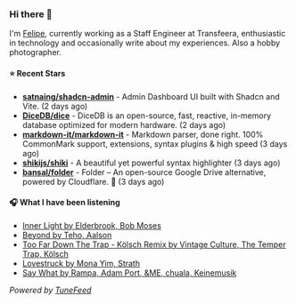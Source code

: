 ### Hi there 👋

I'm [Felipe](https://felipevm.com), currently working as a Staff Engineer at Transfeera, enthusiastic in technology and occasionally write about my experiences. Also a hobby photographer.

#### ⭐ Recent Stars
- **[satnaing/shadcn-admin](https://github.com/satnaing/shadcn-admin)** - Admin Dashboard UI built with Shadcn and Vite. (2 days ago)
- **[DiceDB/dice](https://github.com/DiceDB/dice)** - DiceDB is an open-source, fast, reactive, in-memory database optimized for modern hardware. (2 days ago)
- **[markdown-it/markdown-it](https://github.com/markdown-it/markdown-it)** - Markdown parser, done right. 100% CommonMark support, extensions, syntax plugins &amp; high speed (3 days ago)
- **[shikijs/shiki](https://github.com/shikijs/shiki)** - A beautiful yet powerful syntax highlighter (3 days ago)
- **[bansal/folder](https://github.com/bansal/folder)** - Folder – An open-source Google Drive alternative, powered by Cloudflare. 🚀 (3 days ago)

#### 🎧 What I have been listening
- [Inner Light by Elderbrook, Bob Moses](https://open.spotify.com/track/40tPP3K10yMZxwnT65REKj)
- [Beyond by Teho, Aalson](https://open.spotify.com/track/3gkChSNvZJeTegxz57szLt)
- [Too Far Down The Trap - Kölsch Remix by Vintage Culture, The Temper Trap, Kölsch](https://open.spotify.com/track/2HBcyKXs7ahHDssSJ9goSq)
- [Lovestruck by Mona Yim, Strath](https://open.spotify.com/track/1pfleon3jOOvP1IPWOtt31)
- [Say What by Rampa, Adam Port, &amp;ME, chuala, Keinemusik](https://open.spotify.com/track/2GwsSbo6IbNDVvcm9rtmal)

_Powered by [TuneFeed](https://tunefeed.app?ref=github.com)_
